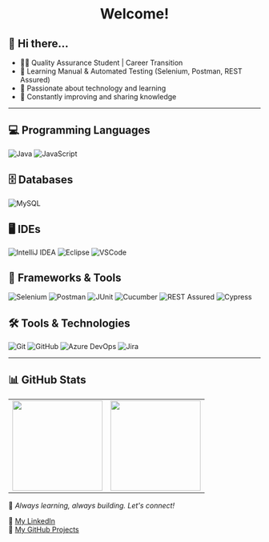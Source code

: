 <h1 align="center">Welcome!</h1>

## 👋 Hi there...

- 👨‍💻 Quality Assurance Student | Career Transition
- 🧪 Learning Manual & Automated Testing (Selenium, Postman, REST Assured)
- 🧠 Passionate about technology and learning
- 🔁 Constantly improving and sharing knowledge

---

## 💻 Programming Languages
![Java](https://img.shields.io/badge/Java-ED8B00?style=for-the-badge&logo=java&logoColor=white)
![JavaScript](https://img.shields.io/badge/JavaScript-F7DF1E?style=for-the-badge&logo=javascript&logoColor=black)

## 🗄️ Databases
![MySQL](https://img.shields.io/badge/MySQL-00000F?style=for-the-badge&logo=mysql&logoColor=white)

## 🖥️ IDEs
![IntelliJ IDEA](https://img.shields.io/badge/IntelliJIDEA-000000?style=for-the-badge&logo=intellijidea&logoColor=white)
![Eclipse](https://img.shields.io/badge/Eclipse-2C2255?style=for-the-badge&logo=eclipse&logoColor=white)
![VSCode](https://img.shields.io/badge/VSCode-007ACC?style=for-the-badge&logo=visualstudiocode&logoColor=white)

## 🧰 Frameworks & Tools
![Selenium](https://img.shields.io/badge/Selenium-43B02A?style=for-the-badge&logo=selenium&logoColor=white)
![Postman](https://img.shields.io/badge/Postman-FF6C37?style=for-the-badge&logo=postman&logoColor=white)
![JUnit](https://img.shields.io/badge/JUnit5-25A162?style=for-the-badge&logo=junit5&logoColor=white)
![Cucumber](https://img.shields.io/badge/Cucumber-23D96C?style=for-the-badge&logo=cucumber&logoColor=white)
![REST Assured](https://img.shields.io/badge/REST%20Assured-6DB33F?style=for-the-badge)
![Cypress]([https://img.shields.io/badge/REST%20Assured-6DB33F?style=for-the-badge](https://camo.githubusercontent.com/615fc8354c297785ad4326ebd1519ce93e6b1ce6a445cd527f1dfa50ae00e7ff/68747470733a2f2f696d672e736869656c64732e696f2f62616467652f437970726573732d3639443341373f6c6f676f3d63797072657373266c6f676f436f6c6f723d666666267374796c653d666c61742d737175617265))

## 🛠️ Tools & Technologies

![Git](https://img.shields.io/badge/-Git-F05032?style=for-the-badge&logo=git&logoColor=white)
![GitHub](https://img.shields.io/badge/-GitHub-181717?style=for-the-badge&logo=github&logoColor=white)
![Azure DevOps](https://img.shields.io/badge/-Azure%20DevOps-0078D7?style=for-the-badge&logo=azuredevops&logoColor=white)
![Jira](https://img.shields.io/badge/-Jira-0052CC?style=for-the-badge&logo=jira&logoColor=white)

---

## 📊 GitHub Stats

<div align="center">

<table>
  <tr>
    <td>
      <img src="https://github-readme-stats.vercel.app/api?username=SEU_USUARIO&show_icons=true&theme=tokyonight" height="180">
    </td>
    <td>
      <img src="https://github-readme-stats.vercel.app/api/top-langs/?username=SEU_USUARIO&layout=compact&theme=tokyonight" height="180">
    </td>
  </tr>
</table>

</div>

📌 _Always learning, always building. Let's connect!_

🔗 [My LinkedIn](https://www.linkedin.com/in/seu-perfil)  
🔗 [My GitHub Projects]([https://github.com/seu-usuario](https://github.com/Renato-Bello))
